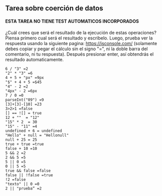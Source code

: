 ## Tarea sobre coerción de datos

#### ESTA TAREA NO TIENE TEST AUTOMATICOS INCORPORADOS

¿Cuál crees que será el resultado de la ejecución de estas operaciones? Piensa primero cual será el resultado y escribelo. 
Luego, prueba ver la respuesta usando la siguiente pagina: https://jsconsole.com/ (solamente debes copiar y pegar el cálculo sin el signo "=", 
ni la doble barra del comentario, ni tu respuesta). Después presionar enter, así obtendrás el resultado automaticamente.

```
6 / "3" =2
"2" * "3" =6
4 + 5 + "px" =9px
"$" + 4 + 5 =$45
"4" - 2 =2
"4px" - 2 =6px
7 / 0 =0
parseInt("09") =9
[3]+[3]-[10] =23
3>2>1 =false
[] == ![] = true
12 + ""  = "12"
"15" * 2  = 30
"15" - "11" =4
undefined + 6 = undefined
"Hello" + null = "Hellonull"
null + 25 = 25 
true + true =true
false + 10 =10
5 && 2 =2
2 && 5 =5
5 || 0 =5
0 || 5 =5
true && false =false
false || !false =true
!2 =false
"texto" || 0 =0
2 || "prueba“ =2
```
